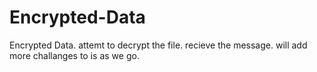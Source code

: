 # Encrypted-Data
Encrypted Data. attemt to decrypt the file. recieve the message. will add more challanges to is as we go.
